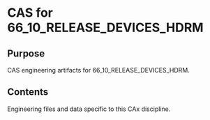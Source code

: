 # CAS for 66_10_RELEASE_DEVICES_HDRM

## Purpose
CAS engineering artifacts for 66_10_RELEASE_DEVICES_HDRM.

## Contents
Engineering files and data specific to this CAx discipline.
